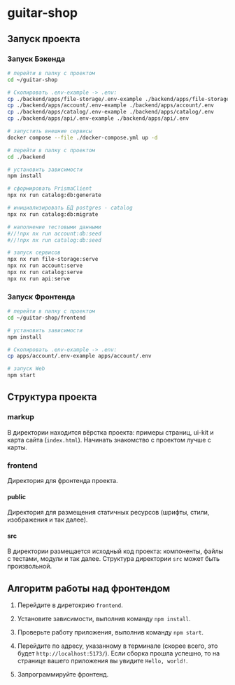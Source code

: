 # guitar-shop

## Запуск проекта

### Запуск Бэкенда
```bash
# перейти в папку с проектом
cd ~/guitar-shop

# Скопировать .env-example -> .env:
cp ./backend/apps/file-storage/.env-example ./backend/apps/file-storage/.env
cp ./backend/apps/account/.env-example ./backend/apps/account/.env
cp ./backend/apps/catalog/.env-example ./backend/apps/catalog/.env
cp ./backend/apps/api/.env-example ./backend/apps/api/.env

# запустить внешние сервисы
docker compose --file ./docker-compose.yml up -d

# перейти в папку с проектом
cd ./backend

# установить зависимости
npm install

# сформировать PrismaClient
npx nx run catalog:db:generate

# инициализировать БД postgres - catalog
npx nx run catalog:db:migrate

# наполнение тестовыми данными
#//!npx nx run account:db:seed
#//!npx nx run catalog:db:seed

# запуск сервисов
npx nx run file-storage:serve
npx nx run account:serve
npx nx run catalog:serve
npx nx run api:serve
```

### Запуск Фронтенда
```bash
# перейти в папку с проектом
cd ~/guitar-shop/frontend

# установить зависимости
npm install

# Скопировать .env-example -> .env:
cp apps/account/.env-example apps/account/.env

# запуск Web
npm start
```

## Структура проекта

### markup

В директории находится вёрстка проекта: примеры страниц, ui-kit и карта сайта (`index.html`). Начинать знакомство с проектом лучше с карты.

### frontend

Директория для фронтенда проекта.

#### public

Директория для размещения статичных ресурсов (шрифты, стили, изображения и так далее).

#### src

В директории размещается исходный код проекта: компоненты, файлы с тестами, модули и так далее. Структура директории `src` может быть произвольной.

## Алгоритм работы над фронтендом

1. Перейдите в диретокрию `frontend`.

2. Установите зависимости, выполнив команду `npm install`.

3. Проверьте работу приложения, выполнив команду `npm start`.

4. Перейдите по адресу, указанному в терминале (скорее всего, это будет `http://localhost:5173/`). Если сборка прошла успешно, то на странице вашего приложения вы увидите `Hello, world!`.

5. Запрограммируйте фронтенд.

